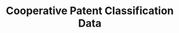 ---
bigquery: https://console.cloud.google.com/bigquery?p=patents-public-data&d=cpc&page=dataset
citation: '“Cooperative Patent Classification” by the EPO and USPTO, for public use. '
contributors: EPO, USPTO
cost: None
description: Cooperative Patent Classification Data contains the scheme and definitions
  of the Cooperative Patent Classification system for classifying patent documents.
  The CPC is the result of a partnership between the EPO and the USPTO in their joint
  effort to develop a common, internationally compatible classification system for
  technical documents, in particular patent publications, which will be used by both
  offices in the patent granting process
documentation: https://www.cooperativepatentclassification.org/cpcSchemeAndDefinitions
last_edit: Mon, 04 Apr 2022 19:07:06 GMT
location: https://www.cooperativepatentclassification.org/index
maintained_by: USPTO, EPO
schema_fields: '[''application_references'', ''informative_references'', ''ipc_concordant'',
  ''residualReferences'', ''children'', ''sizeCache'', ''breakdownCode'', ''limiting_references'',
  ''residual_references'', ''applicationReferences'', ''status'', ''definition'',
  ''glossary'', ''not_allocatable'', ''additional_only'', ''synonyms'', ''child_groups'',
  ''childGroups'', ''parents'', ''title_part'', ''breakdown_code'', ''titleFull'',
  ''level'', ''dateRevised'', ''ipcConcordant'', ''informativeReferences'', ''limitingReferences'',
  ''titlePart'', ''date_revised'', ''notAllocatable'', ''symbol'', ''title_full'']'
shortname: cooperative_patent_classification
tags:
- patents
- science
title: Cooperative Patent Classification Data
uuid: 984374a7-16e9-4b35-9445-458daceb01bf
---